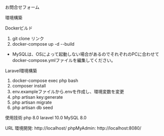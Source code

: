 お問合せフォーム

環境構築

Dockerビルド
 1. git clone リンク
 2. docker-compose up -d --build
* MySQLは、OSによって起動しない場合があるのでそれぞれのPCに合わせてdocker-compose.ymlファイルを編集してください。

Laravel環境構築
 1. docker-compose exec php bash
 2. composer install
 3. env.exampleファイルから.envを作成し、環境変数を変更
 4. php artisan key:generate
 5. php artisan migrate
 6. php artisan db seed

使用技術
 php 8.0
 laravel 10.0
 MySQL 8.0

 URL
  環境開発: http://localhost/
  phpMyAdmin: http://localhost:8080/
